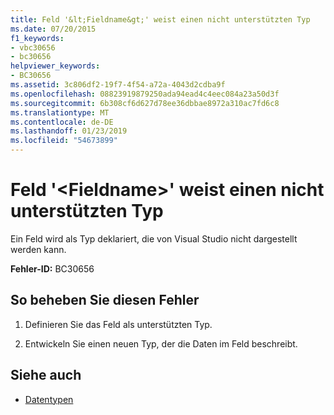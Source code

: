 ```yaml
---
title: Feld '&lt;Fieldname&gt;' weist einen nicht unterstützten Typ
ms.date: 07/20/2015
f1_keywords:
- vbc30656
- bc30656
helpviewer_keywords:
- BC30656
ms.assetid: 3c806df2-19f7-4f54-a72a-4043d2cdba9f
ms.openlocfilehash: 08823919879250ada94ead4c4eec084a23a50d3f
ms.sourcegitcommit: 6b308cf6d627d78ee36dbbae8972a310ac7fd6c8
ms.translationtype: MT
ms.contentlocale: de-DE
ms.lasthandoff: 01/23/2019
ms.locfileid: "54673899"
---
```

# <a name="field-ltfieldnamegt-is-of-an-unsupported-type"></a>Feld '&lt;Fieldname&gt;' weist einen nicht unterstützten Typ
Ein Feld wird als Typ deklariert, die von Visual Studio nicht dargestellt werden kann.  
  
 **Fehler-ID:** BC30656  
  
## <a name="to-correct-this-error"></a>So beheben Sie diesen Fehler  
  
1.  Definieren Sie das Feld als unterstützten Typ.  
  
2.  Entwickeln Sie einen neuen Typ, der die Daten im Feld beschreibt.  
  
## <a name="see-also"></a>Siehe auch
- [Datentypen](../../visual-basic/language-reference/data-types/index.md)
